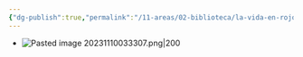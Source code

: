 ```yaml
---
{"dg-publish":true,"permalink":"/11-areas/02-biblioteca/la-vida-en-rojo-una-biografia-del-che-guevara/","noteIcon":""}
---
```


- ![Pasted image 20231110033307.png|200](/img/user/11%20%C3%81reas%20%E2%9A%99/02%20Biblioteca/%F0%9F%92%BE%20Adjuntos/Pasted%20image%2020231110033307.png)
